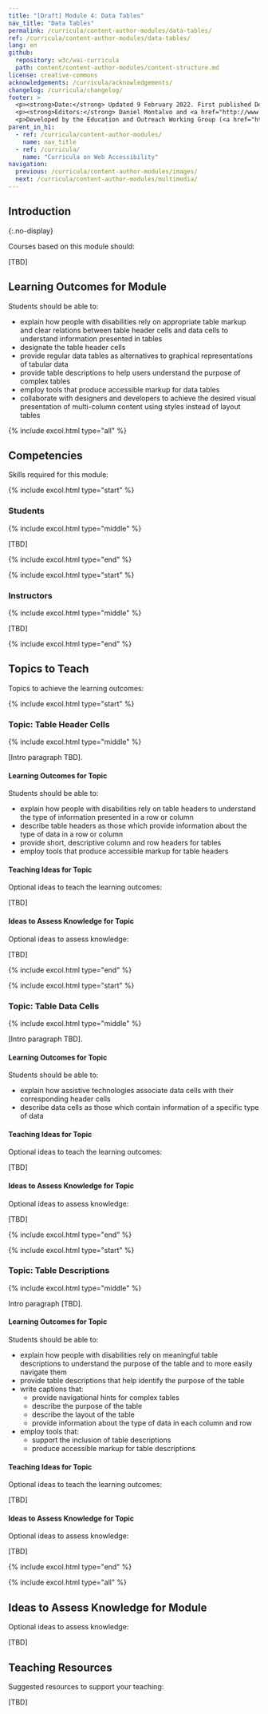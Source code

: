 ```yaml
---
title: "[Draft] Module 4: Data Tables"
nav_title: "Data Tables"
permalink: /curricula/content-author-modules/data-tables/
ref: /curricula/content-author-modules/data-tables/
lang: en
github:
  repository: w3c/wai-curricula
  path: content/content-author-modules/content-structure.md
license: creative-commons
acknowledgements: /curricula/acknowledgements/
changelog: /curricula/changelog/
footer: >
  <p><strong>Date:</strong> Updated 9 February 2022. First published December 2019.</p>
  <p><strong>Editors:</strong> Daniel Montalvo and <a href="http://www.w3.org/People/shadi/">Shadi Abou-Zahra</a>. Contributors: <a href="https://www.w3.org/WAI/EO/EOWG-members">EOWG Participants</a>. ACKNOWLEDGEMENTS lists contributors and credits.</p>
  <p>Developed by the Education and Outreach Working Group (<a href="http://www.w3.org/WAI/EO/">EOWG</a>). Developed with support from the <a href="https://www.w3.org/WAI/about/projects/wai-guide/">WAI-Guide Project</a> funded by the European Commission (EC) under the Horizon 2020 program (Grant Agreement 822245).</p>
parent_in_h1:
  - ref: /curricula/content-author-modules/
    name: nav_title
  - ref: /curricula/
    name: "Curricula on Web Accessibility"
navigation:
  previous: /curricula/content-author-modules/images/
  next: /curricula/content-author-modules/multimedia/
---
```


## Introduction
{:.no-display}

Courses based on this module should:

[TBD]

## Learning Outcomes for Module

Students should be able to:

* explain how people with disabilities rely on appropriate table markup and clear relations between table header cells and data cells to understand information presented in tables
* designate the table header cells
* provide regular data tables as alternatives to graphical representations of tabular data
* provide table descriptions to help users understand the purpose of complex tables
* employ tools that produce accessible markup for data tables
* collaborate with designers and developers to achieve the desired visual presentation of multi-column content using styles instead of layout tables

{% include excol.html type="all" %}

## Competencies

Skills required for this module:

{% include excol.html type="start" %}

### Students

{% include excol.html type="middle" %}

[TBD]

{% include excol.html type="end" %}

{% include excol.html type="start" %}

### Instructors

{% include excol.html type="middle" %}

[TBD]

{% include excol.html type="end" %}

## Topics to Teach

Topics to achieve the learning outcomes:

{% include excol.html type="start" %}

### Topic: Table Header Cells

{% include excol.html type="middle" %}

[Intro paragraph TBD].

#### Learning Outcomes for Topic

Students should be able to:

* explain how people with disabilities rely on table headers to understand the type of information presented in a row or column
* describe table headers as those which provide information about the type of data in a row or column
* provide short, descriptive column and row headers for tables
* employ tools that produce accessible markup for table headers

#### Teaching Ideas for Topic

Optional ideas to teach the learning outcomes:

[TBD]

#### Ideas to Assess Knowledge for Topic

Optional ideas to assess knowledge:

[TBD]

{% include excol.html type="end" %}

{% include excol.html type="start" %}

### Topic: Table Data Cells

{% include excol.html type="middle" %}

[Intro paragraph TBD].

#### Learning Outcomes for Topic

Students should be able to:

* explain how assistive technologies associate data cells with their corresponding header cells
* describe data cells as those which contain information of a specific type of data

#### Teaching Ideas for Topic

Optional ideas to teach the learning outcomes:

[TBD]

#### Ideas to Assess Knowledge for Topic

Optional ideas to assess knowledge:

[TBD]

{% include excol.html type="end" %}

{% include excol.html type="start" %}

### Topic: Table Descriptions

{% include excol.html type="middle" %}

Intro paragraph [TBD].

#### Learning Outcomes for Topic

Students should be able to:

* explain how people with disabilities rely on meaningful table descriptions to understand the purpose of the table and to more easily navigate them
* provide table descriptions that help identify the purpose of the table
* write captions that:
  * provide navigational hints for complex tables
  * describe the purpose of the table
  * describe the layout of the table
  * provide information about the type of data in each column and row
* employ tools that:
  * support the inclusion of table descriptions
  * produce accessible markup for table descriptions

#### Teaching Ideas for Topic

Optional ideas to teach the learning outcomes:

[TBD]

#### Ideas to Assess Knowledge for Topic

Optional ideas to assess knowledge:

[TBD]

{% include excol.html type="end" %}

{% include excol.html type="all" %}

## Ideas to Assess Knowledge for Module

Optional ideas to assess knowledge:

[TBD]

## Teaching Resources

Suggested resources to support your teaching:

[TBD]
